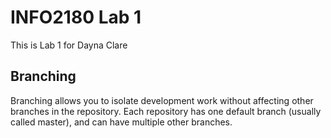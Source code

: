# INFO2180 Lab 1

This is Lab 1 for Dayna Clare

## Branching
Branching allows you to isolate development work without 
affecting other branches in the repository. Each repository 
has one default branch (usually called master), and can have 
multiple other branches.